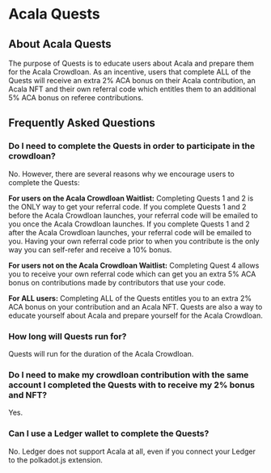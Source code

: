 # Acala Quests

## About Acala Quests 

The purpose of Quests is to educate users about Acala and prepare them for the Acala Crowdloan. As an incentive, users that complete ALL of the Quests will receive an extra 2% ACA bonus on their Acala contribution, an Acala NFT and their own referral code which entitles them to an additional 5% ACA bonus on referee contributions.

## Frequently Asked Questions

### Do I need to complete the Quests in order to participate in the crowdloan? 

No. However, there are several reasons why we encourage users to complete the Quests: 

**For users on the Acala Crowdloan Waitlist:** Completing Quests 1 and 2 is the ONLY way to get your referral code. If you complete Quests 1 and 2 before the Acala Crowdloan launches, your referral code will be emailed to you once the Acala Crowdloan launches. If you complete Quests 1 and 2 after the Acala Crowdloan launches, your referral code will be emailed to you. Having your own referral code prior to when you contribute is the only way you can self-refer and receive a 10% bonus. 

**For users not on the Acala Crowdloan Waitlist:** Completing Quest 4 allows you to receive your own referral code which can get you an extra 5% ACA bonus on contributions made by contributors that use your code. 

**For ALL users:** Completing ALL of the Quests entitles you to an extra 2% ACA bonus on your contribution and an Acala NFT. Quests are also a way to educate yourself about Acala and prepare yourself for the Acala Crowdloan.

### How long will Quests run for?

Quests will run for the duration of the Acala Crowdloan.

### Do I need to make my crowdloan contribution with the same account I completed the Quests with to receive my 2% bonus and NFT? 

Yes.

### Can I use a Ledger wallet to complete the Quests? 

No. Ledger does not support Acala at all, even if you connect your Ledger to the polkadot.js extension.
